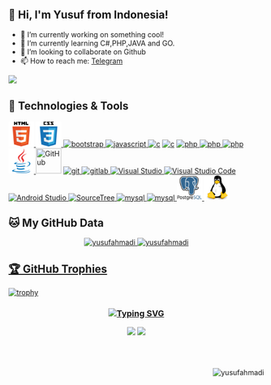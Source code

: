## 👋 Hi, I'm Yusuf from Indonesia!
- 🔭 I’m currently working on something cool!
- 🌱 I’m currently learning C#,PHP,JAVA and GO.
- 👯 I’m looking to collaborate on Github
- 📫 How to reach me: [Telegram](https://t.me/yusufahmadi_dev)

<img src="https://media.giphy.com/media/ES4Vcv8zWfIt2/giphy.gif" width="50"> 

## 🔧 Technologies & Tools
<p>
  <a href="https://www.w3.org/html/" target="_blank"> <img src="https://raw.githubusercontent.com/devicons/devicon/master/icons/html5/html5-original-wordmark.svg" alt="html5" width="50" height="50" title="HTML5"/> </a>
  <a href="https://www.w3schools.com/css/" target="_blank"> <img src="https://raw.githubusercontent.com/devicons/devicon/master/icons/css3/css3-original-wordmark.svg" alt="css3" width="50" height="50" title="CSS"/> </a>  
  <a href="https://getbootstrap.com" target="_blank"><img src="https://cdn.jsdelivr.net/gh/devicons/devicon/icons/bootstrap/bootstrap-original.svg" alt="bootstrap" width="50" height="50" title="Bootstrap"/> </a>
  <a href="https://developer.mozilla.org/en-US/docs/Web/JavaScript" target="_blank"> <img src="https://cdn.jsdelivr.net/gh/devicons/devicon/icons/javascript/javascript-plain.svg" alt="javascript" width="50" height="50" title="Javascript"/> </a>
 <a href="https://www.w3schools.com/cs/" target="_blank"> <img src="https://cdn.jsdelivr.net/gh/devicons/devicon/icons/csharp/csharp-original.svg" alt="c" width="50" height="50" title="C#"/></a>
 <a href="https://www.tutorialspoint.com/vb.net" target="_blank"> <img src="https://upload.wikimedia.org/wikipedia/commons/4/40/VB.NET_Logo.svg" alt="c" width="50" height="50" title="VB.Net"/></a>
 <a href="https://www.w3schools.com/php/" target="_blank"> <img src="https://cdn.jsdelivr.net/gh/devicons/devicon/icons/php/php-original.svg" alt="php" width="50" height="50" title="PHP"/> </a>
 <a href="https://www.laravel.com/" target="_blank"> <img src="https://cdn.jsdelivr.net/gh/devicons/devicon/icons/laravel/laravel-plain.svg" alt="php" width="50" height="50" title="Laravel"/> </a>
 <a href="https://go.dev/" target="_blank"> <img src="https://cdn.jsdelivr.net/gh/devicons/devicon/icons/go/go-original.svg" alt="php" width="50" height="50" title="Go"/> </a>
 <a href="https://www.java.com" target="_blank"> <img src="https://raw.githubusercontent.com/devicons/devicon/master/icons/java/java-original.svg" alt="java" width="50" height="50" title="Java"/> </a>
 <a href="https://www.github.com" target="_blank"> <img src="https://cdn.jsdelivr.net/gh/devicons/devicon/icons/github/github-original-wordmark.svg" width="50" height="50" title="GitHub"/></a> 
 <a href="https://git-scm.com/" target="_blank"> <img src="https://www.vectorlogo.zone/logos/git-scm/git-scm-icon.svg" alt="git" width="50" height="50" title="Git"/> </a>
 <a href="https://gitlab.com/" target="_blank"> <img src="https://cdn.jsdelivr.net/gh/devicons/devicon/icons/gitlab/gitlab-original-wordmark.svg" alt="gitlab" width="50" height="50" title="GitLab"/> </a>
  <a href="https://www.visualstudio.com" target="_blank"> <img src="https://cdn.jsdelivr.net/gh/devicons/devicon/icons/visualstudio/visualstudio-plain.svg" alt="Visual Studio" width="50" height="50" title="Visual Studio"/> </a>
 <a href="https://www.code.visualstudio.com" target="_blank"> <img src="https://www.vectorlogo.zone/logos/visualstudio_code/visualstudio_code-icon.svg" alt="Visual Studio Code" width="50" height="50" title="Visual Studio Code"/> </a>
 <a href="https://developer.android.com/studio" target="_blank"> <img src="https://cdn.jsdelivr.net/gh/devicons/devicon/icons/androidstudio/androidstudio-original.svg" alt="Android Studio" width="50" height="50" title="Android Studio"/> </a>
 <a href="https://www.sourcetreeapp.com/" target="_blank"> <img src="https://cdn.jsdelivr.net/gh/devicons/devicon/icons/sourcetree/sourcetree-original-wordmark.svg" alt="SourceTree" width="50" height="50" title="Source Tree"/> </a>
 <a href="https://www.microsoft.com/en-us/sql-server/" target="_blank"><img src="https://cdn.jsdelivr.net/gh/devicons/devicon/icons/microsoftsqlserver/microsoftsqlserver-plain-wordmark.svg" alt="mysql" width="50" height="50" title="MSSQL"/> </a>
 <a href="https://www.mysql.com/" target="_blank"> <img src="https://www.vectorlogo.zone/logos/mysql/mysql-icon.svg" alt="mysql" width="50" height="50" title="MySQL"/> </a>
  <a href="https://www.postgresql.org" target="_blank"> <img src="https://raw.githubusercontent.com/devicons/devicon/master/icons/postgresql/postgresql-original-wordmark.svg" alt="postgresql" width="50" height="50" title="SQL" /> </a>
  <a href="https://www.linux.org/" target="_blank"> <img src="https://raw.githubusercontent.com/devicons/devicon/master/icons/linux/linux-original.svg" alt="linux" width="50" height="50" title="Linux"/> </a>
  <!--a href="https://www.windows.com/" target="_blank"> <img src="https://cdn.jsdelivr.net/gh/devicons/devicon/icons/windows8/windows8-original.svg" alt="linux" width="50" height="50" title="Linux"/> </a-->
 <!--a href="https://www.python.org" target="_blank"> <img src="https://raw.githubusercontent.com/devicons/devicon/master/icons/python/python-original.svg" alt="python" width="50" height="50" title="Python"/> </a-->
  <!--a href="https://www.typescript.com" target="_blank"> <img src="https://www.vectorlogo.zone/logos/typescriptlang/typescriptlang-icon.svg" alt="typescript" width="50" height="50" title="Typescript"/> </a-->
  <!--a href="https://www.mongodb.com/" target="_blank"> <img src="https://raw.githubusercontent.com/devicons/devicon/master/icons/mongodb/mongodb-original-wordmark.svg" alt="mongodb" width="50" height="50" title="MongoDB"/> </a-->
  <!--a href="https://www.aws.amazon.com" target="_blank"> <img src="https://www.vectorlogo.zone/logos/amazon_aws/amazon_aws-icon.svg" alt="AWS" width="50" height="50" title="Amazon Web Services"/> </a-->

<br/>

## 🐱 My GitHub Data

<div align="center">
  <a href="https://github.com/yusufahmadi">
    <p align"center"><img height="160em" src="https://github-readme-stats.vercel.app/api?username=yusufahmadi&hide=prs&show_icons=true&include_all_commits=true&theme=buefy&show_icons=true&locale=en" alt="yusufahmadi"/>
      <img height="160em" src="https://github-readme-streak-stats.herokuapp.com/?user=yusufahmadi&theme=buefy&show_icons=true&locale=en" alt="yusufahmadi"/>
    </p>
</div>

## 🏆 GitHub Trophies
[![trophy](https://github-profile-trophy.vercel.app/?username=yusufahmadi&theme=nord&column=7)](https://github.com/yusufahmadi/github-profile-trophy)

<div align="center">

###  <a href="https://git.io/typing-svg"><img src="https://readme-typing-svg.herokuapp.com?size=30&pause=500&color=22B72F&background=FFFFFF00&center=true&vCenter=true&lines=Let's+Talk!" alt="Typing SVG" /></a>

  <a href="https://www.linkedin.com/in/yusufahmadi/" target="_blank"><img src="https://img.shields.io/badge/-LinkedIn-%230077B5?style=for-the-badge&logo=linkedin&logoColor=white" target="_blank"></a>
  <a href="https://instagram.com/cup.io" rel="nofollow"><img src="https://camo.githubusercontent.com/acaa286597b43c96dc02b69b90de15a65c52063e31835b763a061cc815f64bac/68747470733a2f2f696d672e736869656c64732e696f2f62616467652f2d496e7374616772616d2d2532334534343035463f7374796c653d666f722d7468652d6261646765266c6f676f3d696e7374616772616d266c6f676f436f6c6f723d7768697465" data-canonical-src="https://img.shields.io/badge/-Instagram-%23E4405F?style=for-the-badge&amp;logo=instagram&amp;logoColor=white" style="max-width: 100%;"></a>
</div>
<br/>
<br/>

<div align="right">
  <p> <img src="https://komarev.com/ghpvc/?username=yusufahmadi&label=Profile%20views&color=0e75b6&style=flat" alt="yusufahmadi"/> </p>
</div>
